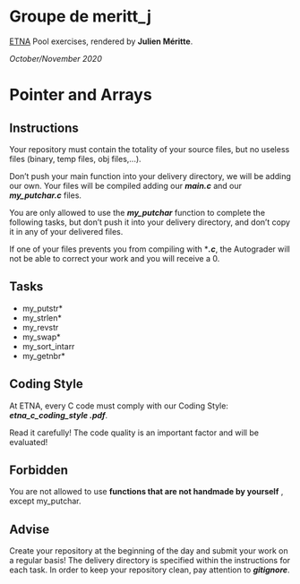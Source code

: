 # Groupe de meritt_j

[ETNA](https://etna.io) Pool exercises, rendered by **Julien Méritte**.

*October/November 2020*

# Pointer and Arrays

## Instructions

Your repository must contain the totality of your source files, but no useless files (binary, temp files, obj files,...).

Don’t push your main function into your delivery directory, we will be adding
 our own. Your files will be compiled adding our ***main.c*** and our
  ***my_putchar.c*** files.

You are only allowed to use the ***my_putchar*** function to complete the
 following tasks, but don’t push it into your delivery directory, and don’t copy it in any of your delivered files.

If one of your files prevents you from compiling with ****.c***, the Autograder
 will not be able to correct your work and you will receive a 0.

## Tasks

* my_putstr*
* my_strlen*
* my_revstr
* my_swap*
* my_sort_intarr
* my_getnbr*

## Coding Style

At ETNA, every C code must comply with our Coding Style: ***etna_c_coding_style
.pdf***.

Read it carefully! The code quality is an important factor and will be evaluated!

## Forbidden

You are not allowed to use **functions that are not handmade by yourself**
, except my_putchar.

## Advise

Create your repository at the beginning of the day and submit your work on a
 regular basis! The delivery directory is specified within the instructions
  for each task. In order to keep your repository clean, pay attention to
   ***gitignore***.
